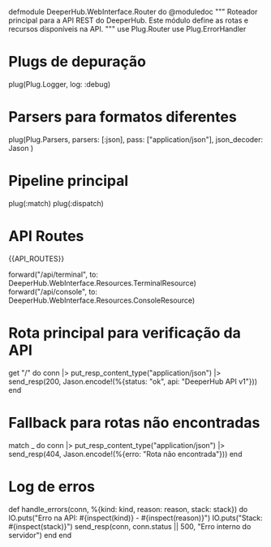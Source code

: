 defmodule DeeperHub.WebInterface.Router do
  @moduledoc """
  Roteador principal para a API REST do DeeperHub.
  Este módulo define as rotas e recursos disponíveis na API.
  """
  use Plug.Router
  use Plug.ErrorHandler

  # Plugs de depuração
  plug(Plug.Logger, log: :debug)

  # Parsers para formatos diferentes
  plug(Plug.Parsers,
    parsers: [:json],
    pass: ["application/json"],
    json_decoder: Jason
  )

  # Pipeline principal
  plug(:match)
  plug(:dispatch)

  # API Routes
  {{API_ROUTES}}

  
  forward("/api/terminal", to: DeeperHub.WebInterface.Resources.TerminalResource)
  forward("/api/console", to: DeeperHub.WebInterface.Resources.ConsoleResource)

  # Rota principal para verificação da API
  get "/" do
    conn
    |> put_resp_content_type("application/json")
    |> send_resp(200, Jason.encode!(%{status: "ok", api: "DeeperHub API v1"}))
  end

  # Fallback para rotas não encontradas
  match _ do
    conn
    |> put_resp_content_type("application/json")
    |> send_resp(404, Jason.encode!(%{erro: "Rota não encontrada"}))
  end

  # Log de erros
  def handle_errors(conn, %{kind: kind, reason: reason, stack: stack}) do
    IO.puts("Erro na API: #{inspect(kind)} - #{inspect(reason)}")
    IO.puts("Stack: #{inspect(stack)}")
    send_resp(conn, conn.status || 500, "Erro interno do servidor")
  end
end

